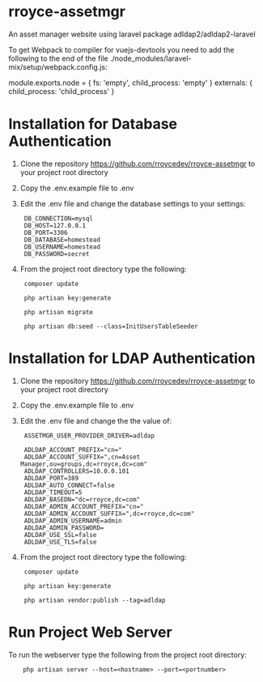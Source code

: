 # rroyce-assetmgr
An asset manager website using laravel package adldap2/adldap2-laravel

To get Webpack to compiler for vuejs-devtools you need to add the following to the end of the file
./node_modules/laravel-mix/setup/webpack.config.js:

module.exports.node = {
        fs: 'empty',
        child_process: 'empty'
      }
externals: {
        child_process: 'child_process'
      }

      
Installation for Database Authentication 
========================================

1. Clone the repository https://github.com/rroycedev/rroyce-assetmgr to your project root directory
2. Copy the .env.example file to .env
3. Edit the .env file and change the database settings to your settings:

        DB_CONNECTION=mysql
        DB_HOST=127.0.0.1
        DB_PORT=3306
        DB_DATABASE=homestead
        DB_USERNAME=homestead
        DB_PASSWORD=secret

4. From the project root directory type the following:

        composer update

        php artisan key:generate
        
        php artisan migrate
        
        php artisan db:seed --class=InitUsersTableSeeder


Installation for LDAP Authentication 
========================================

1. Clone the repository https://github.com/rroycedev/rroyce-assetmgr to your project root directory
2. Copy the .env.example file to .env
3. Edit the .env file and change the the value of:

        ASSETMGR_USER_PROVIDER_DRIVER=adldap
        
        ADLDAP_ACCOUNT_PREFIX="cn="
        ADLDAP_ACCOUNT_SUFFIX=",cn=Asset Manager,ou=groups,dc=rroyce,dc=com"
        ADLDAP_CONTROLLERS=10.0.0.101
        ADLDAP_PORT=389
        ADLDAP_AUTO_CONNECT=false
        ADLDAP_TIMEOUT=5
        ADLDAP_BASEDN="dc=rroyce,dc=com"
        ADLDAP_ADMIN_ACCOUNT_PREFIX="cn="
        ADLDAP_ADMIN_ACCOUNT_SUFFIX=",dc=rroyce,dc=com"
        ADLDAP_ADMIN_USERNAME=admin
        ADLDAP_ADMIN_PASSWORD=
        ADLDAP_USE_SSL=false
        ADLDAP_USE_TLS=false

4. From the project root directory type the following:

        composer update

        php artisan key:generate

        php artisan vendor:publish --tag=adldap


Run Project Web Server
========================

To run the webserver type the following from the project root directory:

        php artisan server --host=<hostname> --port=<portnumber>

